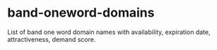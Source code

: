# band-oneword-domains
List of band one word domain names with availability, expiration date, attractiveness, demand score.
